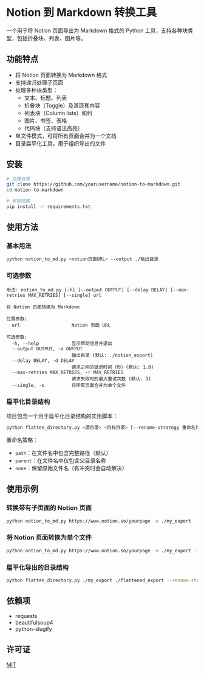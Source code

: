 # Notion 到 Markdown 转换工具

一个用于将 Notion 页面导出为 Markdown 格式的 Python 工具，支持各种块类型，包括折叠块、列表、图片等。

## 功能特点

- 将 Notion 页面转换为 Markdown 格式
- 支持递归处理子页面
- 处理多种块类型：
  - 文本、标题、列表
  - 折叠块（Toggle）及其嵌套内容
  - 列表块（Column lists）和列
  - 图片、书签、表格
  - 代码块（支持语法高亮）
- 单文件模式，可将所有页面合并为一个文档
- 目录扁平化工具，用于组织导出的文件

## 安装

```bash
# 克隆仓库
git clone https://github.com/yourusername/notion-to-markdown.git
cd notion-to-markdown

# 安装依赖
pip install -r requirements.txt
```

## 使用方法

### 基本用法

```bash
python notion_to_md.py <notion页面URL> --output ./输出目录
```

### 可选参数

```
用法: notion_to_md.py [-h] [--output OUTPUT] [--delay DELAY] [--max-retries MAX_RETRIES] [--single] url

将 Notion 页面转换为 Markdown

位置参数:
  url                   Notion 页面 URL

可选参数:
  -h, --help            显示帮助信息并退出
  --output OUTPUT, -o OUTPUT
                        输出目录 (默认: ./notion_export)
  --delay DELAY, -d DELAY
                        请求之间的延迟时间（秒）(默认: 1.0)
  --max-retries MAX_RETRIES, -r MAX_RETRIES
                        请求失败时的最大重试次数 (默认: 3)
  --single, -s          将所有页面合并为单个文件
```

### 扁平化目录结构

项目包含一个用于扁平化目录结构的实用脚本：

```bash
python flatten_directory.py <源目录> <目标目录> [--rename-strategy 重命名策略] [--verbose]
```

重命名策略：
- `path`：在文件名中包含完整路径（默认）
- `parent`：在文件名中仅包含父目录名称
- `none`：保留原始文件名（有冲突时会自动解决）

## 使用示例

### 转换带有子页面的 Notion 页面

```bash
python notion_to_md.py https://www.notion.so/yourpage -o ./my_export
```

### 将 Notion 页面转换为单个文件

```bash
python notion_to_md.py https://www.notion.so/yourpage -o ./my_export --single
```

### 扁平化导出的目录结构

```bash
python flatten_directory.py ./my_export ./flattened_export --rename-strategy parent
```

## 依赖项

- requests
- beautifulsoup4
- python-slugify

## 许可证

[MIT](LICENSE)
